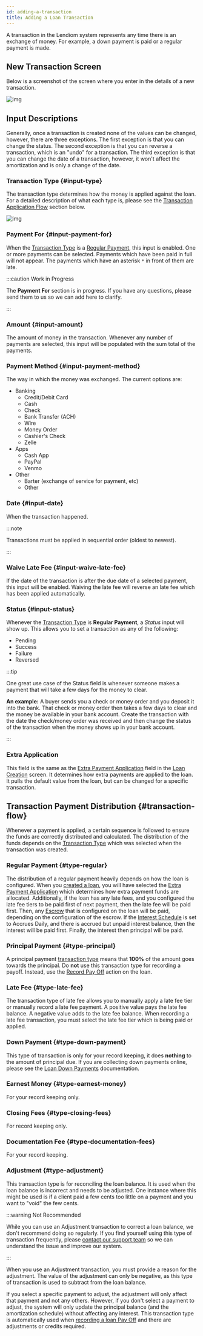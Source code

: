 ```yaml
---
id: adding-a-transaction
title: Adding a Loan Transaction
---
```


A transaction in the Lendiom system represents any time there is an exchange of money. For example, a down payment is paid or a regular payment is made.

## New Transaction Screen

Below is a screenshot of the screen where you enter in the details of a new transaction.

![img](../../../static/img/docs/app/guides/adding-a-transaction/new-transaction-modal.png)

## Input Descriptions
Generally, once a transaction is created none of the values can be changed, however, there are three exceptions. The first exception is that you can change the status. The second exception is that you can reverse a transaction, which is an "undo" for a transaction. The third exception is that you can change the date of a transaction, however, it won't affect the amortization and is only a change of the date.

### Transaction Type {#input-type}
The transaction type determines how the money is applied against the loan. For a detailed description of what each type is, please see the [Transaction Application Flow](#transaction-flow) section below.

![img](../../../static/img/docs/app/guides/adding-a-transaction/transaction-types.png)

### Payment For {#input-payment-for}
When the [Transaction Type](#input-type) is a [Regular Payment](#type-regular), this input is enabled. One or more payments can be selected. Payments which have been paid in full will not appear. The payments which have an asterisk `*` in front of them are late.

:::caution Work in Progress

The **Payment For** section is in progress. If you have any questions, please send them to us so we can add here to clarify.

:::

### Amount {#input-amount}
The amount of money in the transaction. Whenever any number of payments are selected, this input will be populated with the sum total of the payments.

### Payment Method {#input-payment-method}
The way in which the money was exchanged. The current options are:

* Banking
  * Credit/Debit Card
  * Cash
  * Check
  * Bank Transfer (ACH)
  * Wire
  * Money Order
  * Cashier's Check
  * Zelle
* Apps
  * Cash App
  * PayPal
  * Venmo
* Other
  * Barter (exchange of service for payment, etc)
  * Other

### Date {#input-date}
When the transaction happened.

:::note

Transactions must be applied in sequential order (oldest to newest).

:::

### Waive Late Fee {#input-waive-late-fee}
If the date of the transaction is after the due date of a selected payment, this input will be enabled. Waiving the late fee will reverse an late fee which has been applied automatically.

### Status {#input-status}
Whenever the [Transaction Type](#input-type) is **Regular Payment**, a *Status* input will show up. This allows you to set a transaction as any of the following:
* Pending
* Success
* Failure
* Reversed

:::tip

One great use case of the Status field is whenever someone makes a payment that will take a few days for the money to clear.

**An example:** A buyer sends you a check or money order and you deposit it into the bank. That check or money order then takes a few days to clear and the money be available in your bank account.
Create the transaction with the date the check/money order was received and then change the status of the transaction when the money shows up in your bank account.

:::

### Extra Application
This field is the same as the [Extra Payment Application](./creating-a-loan#step3-extra-application) field in the [Loan Creation](./creating-a-loan) screen. It determines how extra payments are applied to the loan. It pulls the default value from the loan, but can be changed for a specific transaction.

## Transaction Payment Distribution {#transaction-flow}
Whenever a payment is applied, a certain sequence is followed to ensure the funds are correctly distributed and calculated. The distribution of the funds depends on the [Transaction Type](#input-type) which was selected when the transaction was created.

### Regular Payment {#type-regular}
The distribution of a regular payment heavily depends on how the loan is configured.
When you [created a loan](./creating-a-loan), you will have selected the [Extra Payment Application](./creating-a-loan#step3-extra-application) which determines how extra payment funds are allocated.
Additionally, if the loan has any late fees, and you configured the late fee tiers to be paid first of next payment, then the late fee will be paid first.
Then, any [Escrow](./creating-a-loan#step5) that is configured on the loan will be paid, depending on the configuration of the escrow.
If the [Interest Schedule](./creating-a-loan#step3-interest-schedule) is set to Accrues Daily, and there is accrued but unpaid interest balance, then the interest will be paid first. 
Finally, the interest then principal will be paid.

### Principal Payment {#type-principal}
A principal payment [transaction type](#input-type) means that **100%** of the amount goes towards the principal.
Do **not** use this transaction type for recording a payoff. Instead, use the [Record Pay Off](./recording-a-loan-payoff) action on the loan.

### Late Fee {#type-late-fee}
The transaction type of late fee allows you to manually apply a late fee tier or manually record a late fee payment.
A positive value pays the late fee balance. A negative value adds to the late fee balance.
When recording a late fee transaction, you must select the late fee tier which is being paid or applied.

### Down Payment {#type-down-payment}
This type of transaction is only for your record keeping, it does **nothing** to the amount of principal due.
If you are collecting down payments online, please see the [Loan Down Payments](../how-it-works/loan-down-payments) documentation.

### Earnest Money {#type-earnest-money}
For your record keeping only.

### Closing Fees {#type-closing-fees}
For record keeping only.

### Documentation Fee {#type-documentation-fees}
For your record keeping.

### Adjustment {#type-adjustment}
This transaction type is for reconciling the loan balance.
It is used when the loan balance is incorrect and needs to be adjusted.
One instance where this might be used is if a client paid a few cents too little on a payment and you want to "void" the few cents.

:::warning Not Recommended

While you can use an Adjustment transaction to correct a loan balance, we don't recommend doing so regularly.
If you find yourself using this type of transaction frequently, please [contact our support team](mailto:support@lendiom.com) so we can understand the issue and improve our system.

:::

When you use an Adjustment transaction, you must provide a reason for the adjustment.
The value of the adjustment can only be negative, as this type of transaction is used to subtract from the loan balance.

If you select a specific payment to adjust, the adjustment will only affect that payment and not any others.
However, if you don't select a payment to adjust, the system will only update the principal balance (and the amortization schedule) without affecting any interest.
This transaction type is automatically used when [recording a loan Pay Off](./recording-a-loan-payoff) and there are adjustments or credits required.
